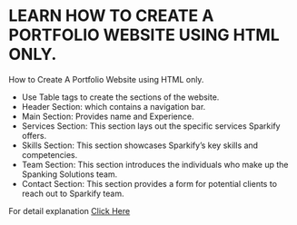 # LEARN HOW TO CREATE A PORTFOLIO WEBSITE USING HTML ONLY.
<p>How to Create A Portfolio Website using HTML only.</p>
<ul>
<li>Use Table tags to create the sections of the website.</li>
<li>Header Section: which contains a navigation bar.</li>
<li>Main Section: Provides name and Experience.</li>
<li>Services Section: This section lays out the specific services Sparkify offers.</li>
<li>Skills Section: This section showcases Sparkify’s key skills and competencies.</li>
<li>Team Section: This section introduces the individuals who make up the Spanking Solutions team.</li>
<li>Contact Section: This section provides a form for potential clients to reach out to Sparkify team.</li>
</ul>

<p>For detail explanation <a href="https://projects.sparkifysolutions.com/portfolio-website-with-html-only/">Click Here</a></p>